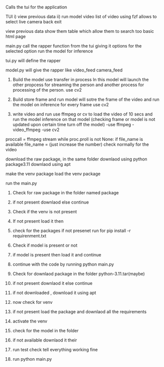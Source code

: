 Calls the tui for the application 

TUI 
 i) view previous data
 ii) run model
    video
        list of video using fzf allows to select
    live camera
    back
exit

view previous data 
 show them table which allow them to search too
 basic html page

main.py
    call the rapper function from the tui giving it options
    for the selected option run the model for inference

tui.py
    will define the rapper

model.py will give the rapper like 
    video_feed
    camera_feed
    
1. Build the model use transfer in process
	In this model will launch the other propcess for streaming the person and another process for processing of the person. 
	 	use cv2
	
2. Build store frame and run model
	will sotre the frame of the video and run the model on inference for every frame
		use cv2
	
3. write video and run
	use ffmpeg or cv to load the video of 10 secs and run the model inference on that model (checking frame or model is not updated upon certain time turn off the model)
		-use ffmpeg - video_ffmpeg
		-use cv2







proccall =  ffmpeg stream
while proc.proll is not None:
    if file_name is available
        file_name = (just increase the number)
            check normally for the video




download the raw package, in the same folder
downlaod using python package3.11
downlaod using apt

make the venv package
load the venv package

run the main.py


1. Check for raw package in the folder named package
2.  if not present downlaod else continue
3. Check if the venv is not present 
4. If not present load it then 
5. check for the packages if not presenet run for pip install -r requirenment.txt
6. Check if model is present or not
7. if model is present then load it and continue 
8. continue with the code by running python main.py




1. Check for downlaod package in the folder python-3.11.tar(maybe)
2. if not present downlaod it else continue
3. if not downloaded , download it using apt
4. now check for venv
5. if not present load the package and downlaod all the requirements
6. activate the venv
7. check for the model in the folder
8. if not available downlaod it their
9. run test check tell everything working fine
10. run python main.py